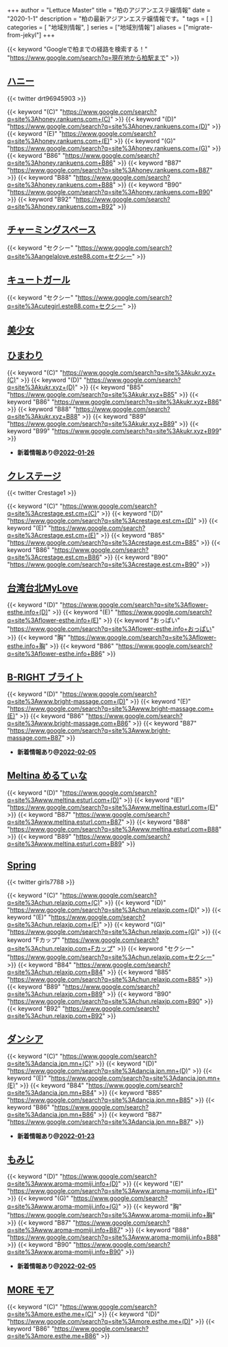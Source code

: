 +++
author = "Lettuce Master"
title = "柏のアジアンエステ嬢情報"
date = "2020-1-1"
description = "柏の最新アジアンエステ嬢情報です。"
tags = [
]
categories = [
    "地域別情報",
]
series = ["地域別情報"]
aliases = ["migrate-from-jekyl"]
+++

{{< keyword "Googleで柏までの経路を検索する！" "https://www.google.com/search?q=現在地から柏駅まで" >}}

## [ハニー](http://honey.rankuens.com/)


{{< twitter drt96945903 >}}

{{< keyword "(C)" "https://www.google.com/search?q=site%3Ahoney.rankuens.com+(C)" >}} {{< keyword "(D)" "https://www.google.com/search?q=site%3Ahoney.rankuens.com+(D)" >}} {{< keyword "(E)" "https://www.google.com/search?q=site%3Ahoney.rankuens.com+(E)" >}} {{< keyword "(G)" "https://www.google.com/search?q=site%3Ahoney.rankuens.com+(G)" >}} {{< keyword "B86" "https://www.google.com/search?q=site%3Ahoney.rankuens.com+B86" >}} {{< keyword "B87" "https://www.google.com/search?q=site%3Ahoney.rankuens.com+B87" >}} {{< keyword "B88" "https://www.google.com/search?q=site%3Ahoney.rankuens.com+B88" >}} {{< keyword "B90" "https://www.google.com/search?q=site%3Ahoney.rankuens.com+B90" >}} {{< keyword "B92" "https://www.google.com/search?q=site%3Ahoney.rankuens.com+B92" >}} 

## [チャーミングスペース](http://angelalove.este88.com/)
{{< keyword "セクシー" "https://www.google.com/search?q=site%3Aangelalove.este88.com+セクシー" >}} 

## [キュートガール](http://cutegirl.este88.com/)
{{< keyword "セクシー" "https://www.google.com/search?q=site%3Acutegirl.este88.com+セクシー" >}} 

## [美少女](http://olth2.xyz/)


## [ひまわり](http://kukr.xyz/)
{{< keyword "(C)" "https://www.google.com/search?q=site%3Akukr.xyz+(C)" >}} {{< keyword "(D)" "https://www.google.com/search?q=site%3Akukr.xyz+(D)" >}} {{< keyword "B85" "https://www.google.com/search?q=site%3Akukr.xyz+B85" >}} {{< keyword "B86" "https://www.google.com/search?q=site%3Akukr.xyz+B86" >}} {{< keyword "B88" "https://www.google.com/search?q=site%3Akukr.xyz+B88" >}} {{< keyword "B89" "https://www.google.com/search?q=site%3Akukr.xyz+B89" >}} {{< keyword "B99" "https://www.google.com/search?q=site%3Akukr.xyz+B99" >}} 

- **新着情報あり@[2022-01-26](/post/2022-01-26)**
## [クレステージ](https://crestage.est.cm/)


{{< twitter Crestage1 >}}

{{< keyword "(C)" "https://www.google.com/search?q=site%3Acrestage.est.cm+(C)" >}} {{< keyword "(D)" "https://www.google.com/search?q=site%3Acrestage.est.cm+(D)" >}} {{< keyword "(E)" "https://www.google.com/search?q=site%3Acrestage.est.cm+(E)" >}} {{< keyword "B85" "https://www.google.com/search?q=site%3Acrestage.est.cm+B85" >}} {{< keyword "B86" "https://www.google.com/search?q=site%3Acrestage.est.cm+B86" >}} {{< keyword "B90" "https://www.google.com/search?q=site%3Acrestage.est.cm+B90" >}} 

## [台湾台北MyLove](http://flower-esthe.info/)
{{< keyword "(D)" "https://www.google.com/search?q=site%3Aflower-esthe.info+(D)" >}} {{< keyword "(E)" "https://www.google.com/search?q=site%3Aflower-esthe.info+(E)" >}} {{< keyword "おっぱい" "https://www.google.com/search?q=site%3Aflower-esthe.info+おっぱい" >}} {{< keyword "胸" "https://www.google.com/search?q=site%3Aflower-esthe.info+胸" >}} {{< keyword "B86" "https://www.google.com/search?q=site%3Aflower-esthe.info+B86" >}} 

## [B-RIGHT ブライト](http://www.bright-massage.com/)
{{< keyword "(D)" "https://www.google.com/search?q=site%3Awww.bright-massage.com+(D)" >}} {{< keyword "(E)" "https://www.google.com/search?q=site%3Awww.bright-massage.com+(E)" >}} {{< keyword "B86" "https://www.google.com/search?q=site%3Awww.bright-massage.com+B86" >}} {{< keyword "B87" "https://www.google.com/search?q=site%3Awww.bright-massage.com+B87" >}} 

- **新着情報あり@[2022-02-05](/post/2022-02-05)**
## [Meltina めるてぃな](http://www.meltina.esturl.com/)
{{< keyword "(D)" "https://www.google.com/search?q=site%3Awww.meltina.esturl.com+(D)" >}} {{< keyword "(E)" "https://www.google.com/search?q=site%3Awww.meltina.esturl.com+(E)" >}} {{< keyword "B87" "https://www.google.com/search?q=site%3Awww.meltina.esturl.com+B87" >}} {{< keyword "B88" "https://www.google.com/search?q=site%3Awww.meltina.esturl.com+B88" >}} {{< keyword "B89" "https://www.google.com/search?q=site%3Awww.meltina.esturl.com+B89" >}} 

## [Spring](http://chun.relaxjp.com/)


{{< twitter girls7788 >}}

{{< keyword "(C)" "https://www.google.com/search?q=site%3Achun.relaxjp.com+(C)" >}} {{< keyword "(D)" "https://www.google.com/search?q=site%3Achun.relaxjp.com+(D)" >}} {{< keyword "(E)" "https://www.google.com/search?q=site%3Achun.relaxjp.com+(E)" >}} {{< keyword "(G)" "https://www.google.com/search?q=site%3Achun.relaxjp.com+(G)" >}} {{< keyword "Fカップ" "https://www.google.com/search?q=site%3Achun.relaxjp.com+Fカップ" >}} {{< keyword "セクシー" "https://www.google.com/search?q=site%3Achun.relaxjp.com+セクシー" >}} {{< keyword "B84" "https://www.google.com/search?q=site%3Achun.relaxjp.com+B84" >}} {{< keyword "B85" "https://www.google.com/search?q=site%3Achun.relaxjp.com+B85" >}} {{< keyword "B89" "https://www.google.com/search?q=site%3Achun.relaxjp.com+B89" >}} {{< keyword "B90" "https://www.google.com/search?q=site%3Achun.relaxjp.com+B90" >}} {{< keyword "B92" "https://www.google.com/search?q=site%3Achun.relaxjp.com+B92" >}} 

## [ダンシア](http://dancia.jpn.mn/)
{{< keyword "(C)" "https://www.google.com/search?q=site%3Adancia.jpn.mn+(C)" >}} {{< keyword "(D)" "https://www.google.com/search?q=site%3Adancia.jpn.mn+(D)" >}} {{< keyword "(E)" "https://www.google.com/search?q=site%3Adancia.jpn.mn+(E)" >}} {{< keyword "B84" "https://www.google.com/search?q=site%3Adancia.jpn.mn+B84" >}} {{< keyword "B85" "https://www.google.com/search?q=site%3Adancia.jpn.mn+B85" >}} {{< keyword "B86" "https://www.google.com/search?q=site%3Adancia.jpn.mn+B86" >}} {{< keyword "B87" "https://www.google.com/search?q=site%3Adancia.jpn.mn+B87" >}} 

- **新着情報あり@[2022-01-23](/post/2022-01-23)**
## [もみじ](http://www.aroma-momiji.info/)
{{< keyword "(D)" "https://www.google.com/search?q=site%3Awww.aroma-momiji.info+(D)" >}} {{< keyword "(E)" "https://www.google.com/search?q=site%3Awww.aroma-momiji.info+(E)" >}} {{< keyword "(G)" "https://www.google.com/search?q=site%3Awww.aroma-momiji.info+(G)" >}} {{< keyword "胸" "https://www.google.com/search?q=site%3Awww.aroma-momiji.info+胸" >}} {{< keyword "B87" "https://www.google.com/search?q=site%3Awww.aroma-momiji.info+B87" >}} {{< keyword "B88" "https://www.google.com/search?q=site%3Awww.aroma-momiji.info+B88" >}} {{< keyword "B90" "https://www.google.com/search?q=site%3Awww.aroma-momiji.info+B90" >}} 

- **新着情報あり@[2022-02-05](/post/2022-02-05)**
## [MORE モア](http://more.esthe.me/)
{{< keyword "(C)" "https://www.google.com/search?q=site%3Amore.esthe.me+(C)" >}} {{< keyword "(D)" "https://www.google.com/search?q=site%3Amore.esthe.me+(D)" >}} {{< keyword "B86" "https://www.google.com/search?q=site%3Amore.esthe.me+B86" >}} 

